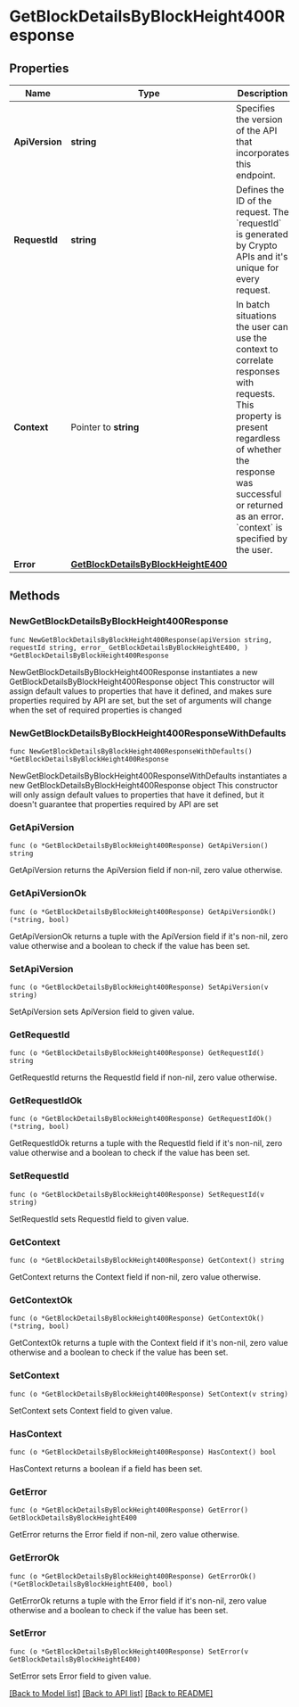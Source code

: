# GetBlockDetailsByBlockHeight400Response

## Properties

Name | Type | Description | Notes
------------ | ------------- | ------------- | -------------
**ApiVersion** | **string** | Specifies the version of the API that incorporates this endpoint. | 
**RequestId** | **string** | Defines the ID of the request. The &#x60;requestId&#x60; is generated by Crypto APIs and it&#39;s unique for every request. | 
**Context** | Pointer to **string** | In batch situations the user can use the context to correlate responses with requests. This property is present regardless of whether the response was successful or returned as an error. &#x60;context&#x60; is specified by the user. | [optional] 
**Error** | [**GetBlockDetailsByBlockHeightE400**](GetBlockDetailsByBlockHeightE400.md) |  | 

## Methods

### NewGetBlockDetailsByBlockHeight400Response

`func NewGetBlockDetailsByBlockHeight400Response(apiVersion string, requestId string, error_ GetBlockDetailsByBlockHeightE400, ) *GetBlockDetailsByBlockHeight400Response`

NewGetBlockDetailsByBlockHeight400Response instantiates a new GetBlockDetailsByBlockHeight400Response object
This constructor will assign default values to properties that have it defined,
and makes sure properties required by API are set, but the set of arguments
will change when the set of required properties is changed

### NewGetBlockDetailsByBlockHeight400ResponseWithDefaults

`func NewGetBlockDetailsByBlockHeight400ResponseWithDefaults() *GetBlockDetailsByBlockHeight400Response`

NewGetBlockDetailsByBlockHeight400ResponseWithDefaults instantiates a new GetBlockDetailsByBlockHeight400Response object
This constructor will only assign default values to properties that have it defined,
but it doesn't guarantee that properties required by API are set

### GetApiVersion

`func (o *GetBlockDetailsByBlockHeight400Response) GetApiVersion() string`

GetApiVersion returns the ApiVersion field if non-nil, zero value otherwise.

### GetApiVersionOk

`func (o *GetBlockDetailsByBlockHeight400Response) GetApiVersionOk() (*string, bool)`

GetApiVersionOk returns a tuple with the ApiVersion field if it's non-nil, zero value otherwise
and a boolean to check if the value has been set.

### SetApiVersion

`func (o *GetBlockDetailsByBlockHeight400Response) SetApiVersion(v string)`

SetApiVersion sets ApiVersion field to given value.


### GetRequestId

`func (o *GetBlockDetailsByBlockHeight400Response) GetRequestId() string`

GetRequestId returns the RequestId field if non-nil, zero value otherwise.

### GetRequestIdOk

`func (o *GetBlockDetailsByBlockHeight400Response) GetRequestIdOk() (*string, bool)`

GetRequestIdOk returns a tuple with the RequestId field if it's non-nil, zero value otherwise
and a boolean to check if the value has been set.

### SetRequestId

`func (o *GetBlockDetailsByBlockHeight400Response) SetRequestId(v string)`

SetRequestId sets RequestId field to given value.


### GetContext

`func (o *GetBlockDetailsByBlockHeight400Response) GetContext() string`

GetContext returns the Context field if non-nil, zero value otherwise.

### GetContextOk

`func (o *GetBlockDetailsByBlockHeight400Response) GetContextOk() (*string, bool)`

GetContextOk returns a tuple with the Context field if it's non-nil, zero value otherwise
and a boolean to check if the value has been set.

### SetContext

`func (o *GetBlockDetailsByBlockHeight400Response) SetContext(v string)`

SetContext sets Context field to given value.

### HasContext

`func (o *GetBlockDetailsByBlockHeight400Response) HasContext() bool`

HasContext returns a boolean if a field has been set.

### GetError

`func (o *GetBlockDetailsByBlockHeight400Response) GetError() GetBlockDetailsByBlockHeightE400`

GetError returns the Error field if non-nil, zero value otherwise.

### GetErrorOk

`func (o *GetBlockDetailsByBlockHeight400Response) GetErrorOk() (*GetBlockDetailsByBlockHeightE400, bool)`

GetErrorOk returns a tuple with the Error field if it's non-nil, zero value otherwise
and a boolean to check if the value has been set.

### SetError

`func (o *GetBlockDetailsByBlockHeight400Response) SetError(v GetBlockDetailsByBlockHeightE400)`

SetError sets Error field to given value.



[[Back to Model list]](../README.md#documentation-for-models) [[Back to API list]](../README.md#documentation-for-api-endpoints) [[Back to README]](../README.md)


